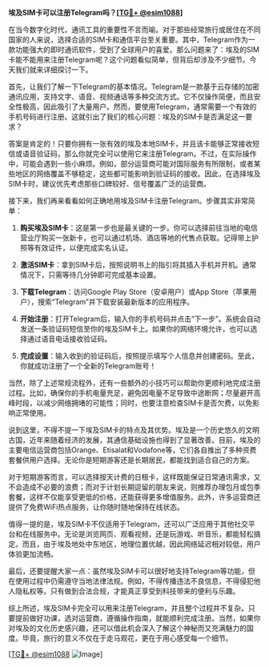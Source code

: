 **埃及SIM卡可以注册Telegram吗？[[TG💪+ @esim1088](https://t.me/s/esim1088)]**

在当今数字化时代，通讯工具的重要性不言而喻。对于那些经常旅行或居住在不同国家的人来说，选择合适的SIM卡和通信平台至关重要。其中，Telegram作为一款功能强大的即时通讯软件，受到了全球用户的喜爱。那么问题来了：埃及的SIM卡能不能用来注册Telegram呢？这个问题看似简单，但背后却涉及不少细节。今天我们就来详细探讨一下。

首先，让我们了解一下Telegram的基本情况。Telegram是一款基于云存储的加密通讯应用，支持文字、语音、视频通话等多种交流方式。它不仅操作简便，而且安全性极高，因此吸引了大量用户。然而，要使用Telegram，通常需要一个有效的手机号码进行注册。这就引出了我们的核心问题：埃及的SIM卡是否满足这一要求？

答案是肯定的！只要你拥有一张有效的埃及本地SIM卡，并且该卡能够正常接收短信或语音验证码，那么你就完全可以使用它来注册Telegram。不过，在实际操作中，可能会遇到一些小麻烦。例如，部分运营商可能对国际服务有所限制，或者某些地区的网络覆盖不够稳定，这些都可能影响到验证码的接收。因此，在选择埃及SIM卡时，建议优先考虑那些口碑较好、信号覆盖广泛的运营商。

接下来，我们再来看看如何正确地用埃及SIM卡注册Telegram。步骤其实非常简单：

1. **购买埃及SIM卡**：这是第一步也是最关键的一步。你可以选择前往当地的电信营业厅购买一张新卡，也可以通过机场、酒店等地的代售点获取。记得带上护照等有效证件，以便完成实名认证。
   
2. **激活SIM卡**：拿到SIM卡后，按照说明书上的指引将其插入手机并开机。通常情况下，只需等待几分钟即可完成基本设置。

3. **下载Telegram**：访问Google Play Store（安卓用户）或App Store（苹果用户），搜索“Telegram”并下载安装最新版本的应用程序。

4. **开始注册**：打开Telegram后，输入你的手机号码并点击“下一步”。系统会自动发送一条验证码短信至你的埃及SIM卡上。如果你的网络环境允许，也可以选择通过语音电话接收验证码。

5. **完成设置**：输入收到的验证码后，按照提示填写个人信息并创建密码。至此，你就成功注册了一个全新的Telegram账号！

当然，除了上述常规流程外，还有一些额外的小技巧可以帮助你更顺利地完成注册过程。比如，确保你的手机电量充足，避免因电量不足导致中途断网；尽量避开高峰时段，以减少网络拥堵的可能性；同时，也要注意检查SIM卡是否欠费，以免影响正常使用。

说到这里，不得不提一下埃及SIM卡的特点及其优势。埃及是一个历史悠久的文明古国，近年来随着经济的发展，其通信基础设施也得到了显著改善。目前，埃及的主要电信运营商包括Orange、Etisalat和Vodafone等，它们各自推出了多种资费套餐供用户选择。无论你是短期游客还是长期居民，都能找到适合自己的方案。

对于短期游客而言，可以选择按天计费的日租卡，这样既能保证日常通讯需求，又不会造成不必要的浪费；而对于计划长期逗留的朋友来说，则推荐办理包月或包季套餐，这样不仅能享受更低的价格，还能获得更多增值服务。此外，许多运营商还提供了免费WiFi热点服务，让你随时随地保持在线状态。

值得一提的是，埃及SIM卡不仅适用于Telegram，还可以广泛应用于其他社交平台和在线服务中。无论是浏览网页、观看视频，还是玩游戏、听音乐，都能轻松搞定。而且，由于埃及地处中东地区，地理位置优越，因此网络延迟相对较低，用户体验更加流畅。

最后，还要提醒大家一点：虽然埃及SIM卡可以很好地支持Telegram等功能，但在使用过程中仍需遵守当地法律法规。例如，不得传播违法不良信息，不得侵犯他人隐私权等。只有做到合法合规，才能真正享受到科技带来的便利与乐趣。

综上所述，埃及SIM卡完全可以用来注册Telegram，并且整个过程并不复杂。只要提前做好功课，选对运营商，遵循操作指南，就能顺利完成注册。当然，如果你对埃及的文化历史感兴趣，还可以借此机会深入了解这个神秘而又充满魅力的国度。毕竟，旅行的意义不仅在于走马观花，更在于用心感受每一个细节。

[[TG💪+ @esim1088](https://t.me/s/esim1088) ![Image](https://i.postimg.cc/4NQfJmqS/Snipaste-2025-05-13-00-14-12.png)]